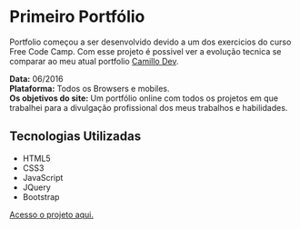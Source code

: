 <h1>Primeiro Portfólio</h1>
<p>Portfolio começou a ser desenvolvido devido a um dos exercicios do curso Free Code Camp. Com esse projeto é possivel ver a evolução tecnica se comparar ao meu atual portfolio <a href="https://github.com/rcamillo/CamilloDev">Camillo Dev</a>.</p>

<strong>Data:</strong>  06/2016
<br><strong>Plataforma:</strong> Todos os Browsers e mobiles.
<br><strong>Os objetivos do site:</strong> Um portfólio online com todos os projetos em que trabalhei para a divulgação profissional dos meus trabalhos e habilidades. 
 
<h2>Tecnologias Utilizadas</h2> 
<ul>
    <li>HTML5</li>
    <li>CSS3</li>
    <li>JavaScript</li>
    <li>JQuery</li>
    <li>Bootstrap</li>
</ul>

<a href="https://camillodev.github.io/primeiroPortfolio/">Acesso o projeto aqui.</a>
